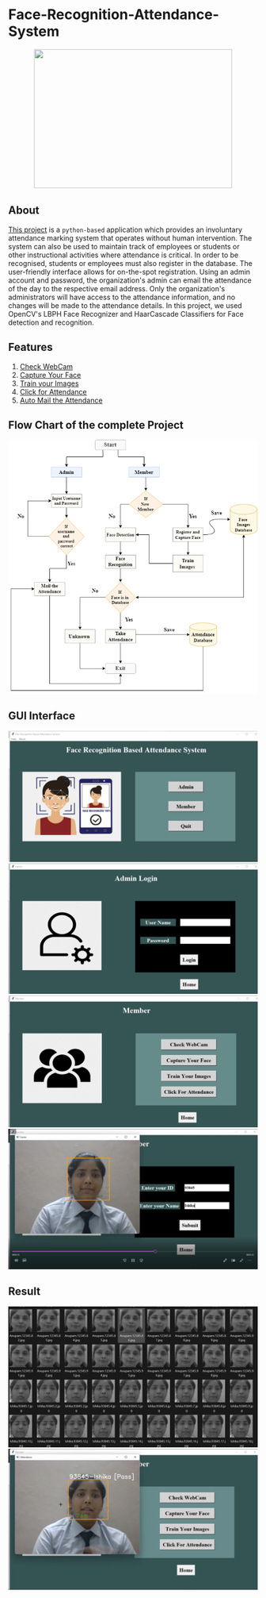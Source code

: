 # Face-Recognition-Attendance-System
<p align="center">
 <img src="https://www.acuant.com/wp-content/uploads/2017/02/iStock-641013458-e1488324610323.jpg" border="0" width="400" height="280" /></p>
<p align="center">
  
## About

[This project](https://github.com/ishika-gupta21/Face-Recognition-Attendance-System/blob/main/FRAS_Project.ipynb) is a `python-based` application which provides an involuntary attendance marking system that operates without human intervention. The system can also be used to maintain track of employees or students or other instructional activities where attendance is critical. In order to be recognised, students or employees must also register in the database. The user-friendly interface allows for on-the-spot registration. Using an admin account and password, the organization's admin can email the attendance of the day to the respective email address. Only the organization's administrators will have access to the attendance information, and no changes will be made to the attendance details. In this project, we used OpenCV's LBPH Face Recognizer and HaarCascade Classifiers for Face detection and recognition.

## Features

1. [Check WebCam](https://github.com/ishika-gupta21/Face-Recognition-Attendance-System/blob/main/Check_Webcam.ipynb)
2. [Capture Your Face](https://github.com/ishika-gupta21/Face-Recognition-Attendance-System/blob/main/Capture_Face.ipynb)  
3. [Train your Images](https://github.com/ishika-gupta21/Face-Recognition-Attendance-System/blob/main/Train_Images.ipynb)  
4. [Click for Attendance](https://github.com/ishika-gupta21/Face-Recognition-Attendance-System/blob/main/Face_Recognition.ipynb)  
5. [Auto Mail the Attendance](https://github.com/ishika-gupta21/Face-Recognition-Attendance-System/blob/main/Automail_Attendance.ipynb) 

## Flow Chart of the complete Project

![FlowChart](https://github.com/ishika-gupta21/Face-Recognition-Attendance-System/blob/main/GUI%20Interface/FlowChart.png)
 
## GUI Interface
 
![Main Window](https://github.com/ishika-gupta21/Face-Recognition-Attendance-System/blob/main/GUI%20Interface/Main%20Window.png)
![Admin Window](https://github.com/ishika-gupta21/Face-Recognition-Attendance-System/blob/main/GUI%20Interface/Admin%20Login.png)
![Member Window](https://github.com/ishika-gupta21/Face-Recognition-Attendance-System/blob/main/GUI%20Interface/Member%20Window.png)
![Webcam](https://github.com/ishika-gupta21/Face-Recognition-Attendance-System/blob/main/GUI%20Interface/Web-cam%20check.png)
 
## Result

![Dataset](https://github.com/ishika-gupta21/Face-Recognition-Attendance-System/blob/main/GUI%20Interface/Data-set.png)
![Result](https://github.com/ishika-gupta21/Face-Recognition-Attendance-System/blob/main/GUI%20Interface/capture%20face.png)
